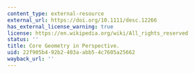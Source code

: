 ```yaml
---
content_type: external-resource
external_url: https://doi.org/10.1111/desc.12266
has_external_license_warning: true
license: https://en.wikipedia.org/wiki/All_rights_reserved
status: ''
title: Core Geometry in Perspective.
uid: 22f905b4-92b2-403a-abb5-4c7605a25662
wayback_url: ''
---
```

